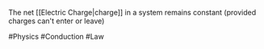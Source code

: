 The net [[Electric Charge|charge]] in a system remains constant (provided charges can't enter or leave)

#Physics #Conduction #Law